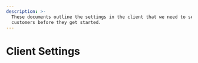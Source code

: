 ```yaml
---
description: >-
  These documents outline the settings in the client that we need to set for new
  customers before they get started.
---
```


# Client Settings


